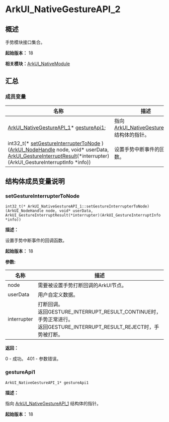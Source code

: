 # ArkUI_NativeGestureAPI_2


## 概述

手势模块接口集合。

**起始版本：** 18

**相关模块：**[ArkUI_NativeModule](_ark_u_i___native_module.md)


## 汇总


### 成员变量

| 名称 | 描述 |
| -------- | -------- |
| [ArkUI_NativeGestureAPI_1](_ark_u_i___native_gesture_a_p_i__1.md)* [gestureApi1](#gestureapi1); | 指向 [ArkUI_NativeGestureAPI_1](_ark_u_i___native_gesture_a_p_i__1.md) 结构体的指针。 |
| int32_t(\* [setGestureInterrupterToNode](#setgestureinterruptertonode) )([ArkUI_NodeHandle](_ark_u_i___native_module.md#arkui_nodehandle) node, void* userData, [ArkUI_GestureInterruptResult](_ark_u_i___native_module.md#arkui_gestureinterruptresult)(\*interrupter)(ArkUI_GestureInterruptInfo \*info)) | 设置手势中断事件的回调函数。 |


## 结构体成员变量说明


### setGestureInterrupterToNode

```
int32_t(* ArkUI_NativeGestureAPI_1::setGestureInterrupterToNode) (ArkUI_NodeHandle node, void* userData, ArkUI_GestureInterruptResult(*interrupter)(ArkUI_GestureInterruptInfo *info))
```
**描述：**

设置手势中断事件的回调函数。

**起始版本：** 18

**参数:**

| 名称 | 描述 |
| -------- | -------- |
| node | 需要被设置手势打断回调的ArkUI节点。 |
| userData | 用户自定义数据。 |
| interrupter | 打断回调。<br />返回GESTURE_INTERRUPT_RESULT_CONTINUE时，手势正常进行。<br />返回GESTURE_INTERRUPT_RESULT_REJECT时，手势被打断。 |

**返回：**

0 - 成功。 401 - 参数错误。

### gestureApi1

```
ArkUI_NativeGestureAPI_1* gestureApi1
```
**描述：**

指向 [ArkUI_NativeGestureAPI_1](_ark_u_i___native_gesture_a_p_i__1.md) 结构体的指针。

**起始版本：** 18
